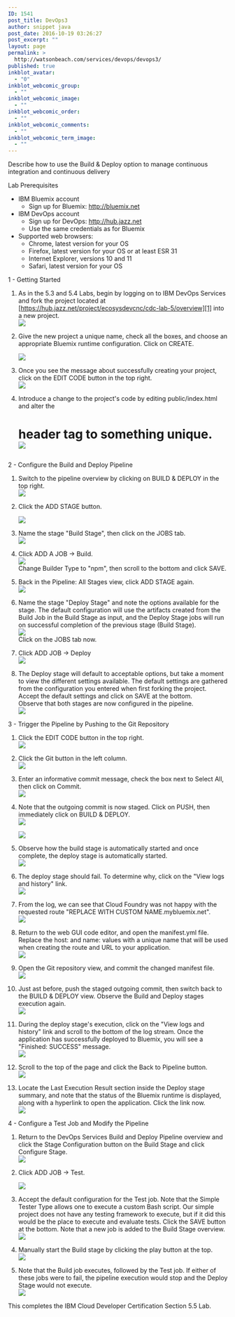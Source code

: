 ```yaml
---
ID: 1541
post_title: DevOps3
author: snippet java
post_date: 2016-10-19 03:26:27
post_excerpt: ""
layout: page
permalink: >
  http://watsonbeach.com/services/devops/devops3/
published: true
inkblot_avatar:
  - "0"
inkblot_webcomic_group:
  - ""
inkblot_webcomic_image:
  - ""
inkblot_webcomic_order:
  - ""
inkblot_webcomic_comments:
  - ""
inkblot_webcomic_term_image:
  - ""
---
```

Describe how to use the Build & Deploy option to manage continuous integration and continuous delivery

Lab Prerequisites

*   IBM Bluemix account
    *   Sign up for Bluemix: <http://bluemix.net>
*   IBM DevOps account
    *   Sign up for DevOps: <http://hub.jazz.net>
    *   Use the same credentials as for Bluemix
*   Supported web browsers:
    *   Chrome, latest version for your OS
    *   Firefox, latest version for your OS or at least ESR 31
    *   Internet Explorer, versions 10 and 11
    *   Safari, latest version for your OS

1 - Getting Started

1.  As in the 5.3 and 5.4 Labs, begin by logging on to IBM DevOps Services and fork the project located at [https://hub.jazz.net/project/ecosysdevcnc/cdc-lab-5/overview][1] into a new project.   
    <img src="http://bluecloudnews.com/wp-content/uploads/2016/10/word-image-280.png" class="wp-image-1542" />
2.  Give the new project a unique name, check all the boxes, and choose an appropriate Bluemix runtime configuration. Click on CREATE.   
      
    <img src="http://bluecloudnews.com/wp-content/uploads/2016/10/word-image-281.png" class="wp-image-1543" />
3.  Once you see the message about successfully creating your project, click on the EDIT CODE button in the top right.   
    <img src="http://bluecloudnews.com/wp-content/uploads/2016/10/word-image-282.png" class="wp-image-1544" />
4.  Introduce a change to the project's code by editing public/index.html and alter the <h1> header tag to something unique.   
    <img src="http://bluecloudnews.com/wp-content/uploads/2016/10/word-image-283.png" class="wp-image-1545" />

2 - Configure the Build and Deploy Pipeline

1.  Switch to the pipeline overview by clicking on BUILD & DEPLOY in the top right.   
    <img src="http://bluecloudnews.com/wp-content/uploads/2016/10/word-image-284.png" class="wp-image-1546" />
2.  Click the ADD STAGE button.   
      
    <img src="http://bluecloudnews.com/wp-content/uploads/2016/10/word-image-285.png" class="wp-image-1547" />
3.  Name the stage "Build Stage", then click on the JOBS tab.   
    <img src="http://bluecloudnews.com/wp-content/uploads/2016/10/word-image-286.png" class="wp-image-1548" />
4.  Click ADD A JOB -> Build.   
    <img src="http://bluecloudnews.com/wp-content/uploads/2016/10/word-image-287.png" class="wp-image-1549" />   
    Change Builder Type to "npm", then scroll to the bottom and click SAVE.
5.  Back in the Pipeline: All Stages view, click ADD STAGE again.   
    <img src="http://bluecloudnews.com/wp-content/uploads/2016/10/word-image-288.png" class="wp-image-1550" />
6.  Name the stage "Deploy Stage" and note the options available for the stage. The default configuration will use the artifacts created from the Build Job in the Build Stage as input, and the Deploy Stage jobs will run on successful completion of the previous stage (Build Stage).   
    <img src="http://bluecloudnews.com/wp-content/uploads/2016/10/word-image-289.png" class="wp-image-1551" />   
    Click on the JOBS tab now.
7.  Click ADD JOB -> Deploy   
    <img src="http://bluecloudnews.com/wp-content/uploads/2016/10/word-image-290.png" class="wp-image-1552" />
8.  The Deploy stage will default to acceptable options, but take a moment to view the different settings available. The default settings are gathered from the configuration you entered when first forking the project. Accept the default settings and click on SAVE at the bottom.   
    Observe that both stages are now configured in the pipeline.   
    <img src="http://bluecloudnews.com/wp-content/uploads/2016/10/word-image-291.png" class="wp-image-1553" />

3 - Trigger the Pipeline by Pushing to the Git Repository

1.  Click the EDIT CODE button in the top right.   
    <img src="http://bluecloudnews.com/wp-content/uploads/2016/10/word-image-292.png" class="wp-image-1554" />
2.  Click the Git button in the left column.   
    <img src="http://bluecloudnews.com/wp-content/uploads/2016/10/word-image-293.png" class="wp-image-1555" />
3.  Enter an informative commit message, check the box next to Select All, then click on Commit.   
    <img src="http://bluecloudnews.com/wp-content/uploads/2016/10/word-image-294.png" class="wp-image-1556" />
4.  Note that the outgoing commit is now staged. Click on PUSH, then immediately click on BUILD & DEPLOY.   
    <img src="http://bluecloudnews.com/wp-content/uploads/2016/10/word-image-295.png" class="wp-image-1557" />   
      
    <img src="http://bluecloudnews.com/wp-content/uploads/2016/10/word-image-296.png" class="wp-image-1558" />
5.  Observe how the build stage is automatically started and once complete, the deploy stage is automatically started.   
    <img src="http://bluecloudnews.com/wp-content/uploads/2016/10/word-image-297.png" class="wp-image-1559" />
6.  The deploy stage should fail. To determine why, click on the "View logs and history" link.   
    <img src="http://bluecloudnews.com/wp-content/uploads/2016/10/word-image-298.png" class="wp-image-1560" />
7.  From the log, we can see that Cloud Foundry was not happy with the requested route "REPLACE WITH CUSTOM NAME.mybluemix.net".   
    <img src="http://bluecloudnews.com/wp-content/uploads/2016/10/word-image-299.png" class="wp-image-1561" />
8.  Return to the web GUI code editor, and open the manifest.yml file. Replace the host: and name: values with a unique name that will be used when creating the route and URL to your application.   
    <img src="http://bluecloudnews.com/wp-content/uploads/2016/10/word-image-300.png" class="wp-image-1562" />
9.  Open the Git repository view, and commit the changed manifest file.   
    <img src="http://bluecloudnews.com/wp-content/uploads/2016/10/word-image-301.png" class="wp-image-1563" />
10. Just ast before, push the staged outgoing commit, then switch back to the BUILD & DEPLOY view. Observe the Build and Deploy stages execution again.   
    <img src="http://bluecloudnews.com/wp-content/uploads/2016/10/word-image-302.png" class="wp-image-1564" />
11. During the deploy stage's execution, click on the "View logs and history" link and scroll to the bottom of the log stream. Once the application has successfully deployed to Bluemix, you will see a "Finished: SUCCESS" message.   
    <img src="http://bluecloudnews.com/wp-content/uploads/2016/10/word-image-303.png" class="wp-image-1565" />
12. Scroll to the top of the page and click the Back to Pipeline button.   
    <img src="http://bluecloudnews.com/wp-content/uploads/2016/10/word-image-304.png" class="wp-image-1566" />
13. Locate the Last Execution Result section inside the Deploy stage summary, and note that the status of the Bluemix runtime is displayed, along with a hyperlink to open the application. Click the link now.   
    <img src="http://bluecloudnews.com/wp-content/uploads/2016/10/word-image-305.png" class="wp-image-1567" />

4 - Configure a Test Job and Modify the Pipeline

1.  Return to the DevOps Services Build and Deploy Pipeline overview and click the Stage Configuration button on the Build Stage and click Configure Stage.   
    <img src="http://bluecloudnews.com/wp-content/uploads/2016/10/word-image-306.png" class="wp-image-1568" />
2.  Click ADD JOB -> Test.   
      
    <img src="http://bluecloudnews.com/wp-content/uploads/2016/10/word-image-307.png" class="wp-image-1569" />
3.  Accept the default configuration for the Test job. Note that the Simple Tester Type allows one to execute a custom Bash script. Our simple project does not have any testing framework to execute, but if it did this would be the place to execute and evaluate tests. Click the SAVE button at the bottom. Note that a new job is added to the Build Stage overview.   
    <img src="http://bluecloudnews.com/wp-content/uploads/2016/10/word-image-308.png" class="wp-image-1570" />
4.  Manually start the Build stage by clicking the play button at the top.   
    <img src="http://bluecloudnews.com/wp-content/uploads/2016/10/word-image-309.png" class="wp-image-1571" />
5.  Note that the Build job executes, followed by the Test job. If either of these jobs were to fail, the pipeline execution would stop and the Deploy Stage would not execute.   
    <img src="http://bluecloudnews.com/wp-content/uploads/2016/10/word-image-310.png" class="wp-image-1572" />

This completes the IBM Cloud Developer Certification Section 5.5 Lab.

 [1]: http://hub.jazz.net/project/ecosysdevcnc/cdc-lab-5/overview